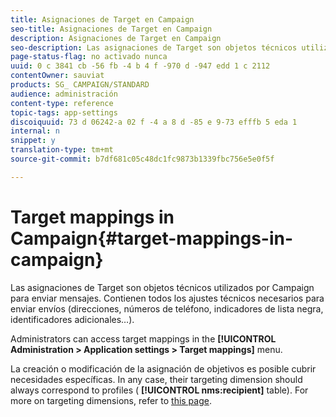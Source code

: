 ```yaml
---
title: Asignaciones de Target en Campaign
seo-title: Asignaciones de Target en Campaign
description: Asignaciones de Target en Campaign
seo-description: Las asignaciones de Target son objetos técnicos utilizados por Campaign para enviar mensajes. Contienen todas las opciones técnicas necesarias para enviar envíos.
page-status-flag: no activado nunca
uuid: 0 c 3841 cb -56 fb -4 b 4 f -970 d -947 edd 1 c 2112
contentOwner: sauviat
products: SG_ CAMPAIGN/STANDARD
audience: administración
content-type: reference
topic-tags: app-settings
discoiquuid: 73 d 06242-a 02 f -4 a 8 d -85 e 9-73 efffb 5 eda 1
internal: n
snippet: y
translation-type: tm+mt
source-git-commit: b7df681c05c48dc1fc9873b1339fbc756e5e0f5f

---
```



# Target mappings in Campaign{#target-mappings-in-campaign}

Las asignaciones de Target son objetos técnicos utilizados por Campaign para enviar mensajes. Contienen todos los ajustes técnicos necesarios para enviar envíos (direcciones, números de teléfono, indicadores de lista negra, identificadores adicionales…).

Administrators can access target mappings in the **[!UICONTROL Administration > Application settings > Target mappings]** menu.

La creación o modificación de la asignación de objetivos es posible cubrir necesidades específicas. In any case, their targeting dimension should always correspond to profiles ( **[!UICONTROL nms:recipient]** table). For more on targeting dimensions, refer to [this page](../../automating/using/query.md#targeting-dimensions-and-resources).
